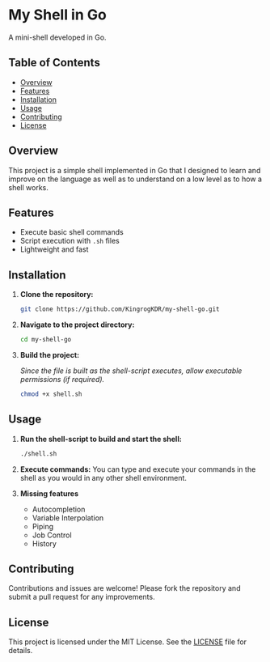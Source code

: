 # My Shell in Go

A mini-shell developed in Go.

## Table of Contents
- [Overview](#overview)
- [Features](#features)
- [Installation](#installation)
- [Usage](#usage)
- [Contributing](#contributing)
- [License](#license)

## Overview
This project is a simple shell implemented in Go that I designed to learn and improve on the language as well as to understand on a low level as to how a shell works.

## Features
- Execute basic shell commands
- Script execution with `.sh` files
- Lightweight and fast

## Installation
1. **Clone the repository:**
    ```sh
    git clone https://github.com/KingrogKDR/my-shell-go.git
    ```
2. **Navigate to the project directory:**
    ```sh
    cd my-shell-go
    ```
3. **Build the project:**
   
    *Since the file is built as the shell-script executes, allow executable permissions (if required).*
    ```sh
    chmod +x shell.sh
    ```

## Usage
1. **Run the shell-script to build and start the shell:**
    ```sh
    ./shell.sh
    ```
2. **Execute commands:**
    You can type and execute your commands in the shell as you would in any other shell environment.

3. **Missing features**
   - Autocompletion
   - Variable Interpolation
   - Piping
   - Job Control
   - History
     
## Contributing
Contributions and issues are welcome! Please fork the repository and submit a pull request for any improvements.

## License
This project is licensed under the MIT License. See the [LICENSE](LICENSE.txt) file for details.
